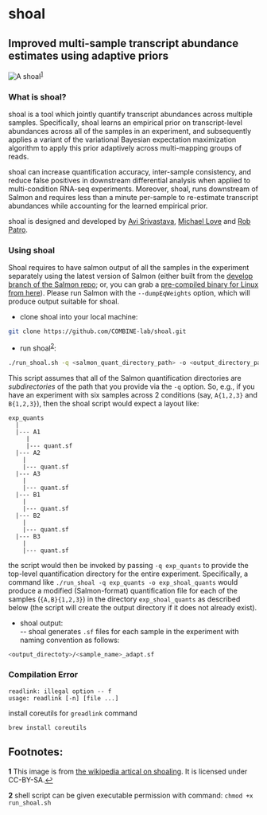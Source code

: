 # shoal 
Improved multi-sample transcript abundance estimates using adaptive priors
--------------------------------------------------------------------------

![A shoal](https://upload.wikimedia.org/wikipedia/commons/b/b1/School_jacks_klein.JPG)<sup id="a1">[1](#f1)</sup>


### What is shoal?
shoal is a tool which jointly quantify transcript abundances across multiple samples.
Specifically, shoal learns an empirical prior on transcript-level abundances across all of the 
samples in an experiment, and subsequently applies a variant of the variational Bayesian 
expectation maximization algorithm to apply this prior adaptively across multi-mapping groups 
of reads.  

shoal can increase quantification accuracy, inter-sample consistency, and reduce false positives in 
downstream differential analysis when applied to multi-condition RNA-seq experiments. 
Moreover, shoal, runs downstream of Salmon and requires less 
than a minute per-sample to re-estimate transcript abundances while accounting for the learned empirical prior.

shoal is designed and developed by [Avi Srivastava](https://github.com/k3yavi), [Michael Love](https://github.com/mikelove) and [Rob Patro](https://github.com/rob-p).

### Using shoal
Shoal requires to have salmon output of all the samples in the experiment
separately using the latest version of Salmon (either built from the [develop branch of the Salmon repo](https://github.com/COMBINE-lab/salmon/tree/develop); or, you can grab a [pre-compiled binary for Linux from here](https://drive.google.com/file/d/0B3iS9-xjPftjaVVacUV1VWxsWlE/view?usp=sharing)).  Please run Salmon with the `--dumpEqWeights` option, which will produce output suitable for shoal.

* clone shoal into your local machine:
```bash
git clone https://github.com/COMBINE-lab/shoal.git
```

* run shoal<sup id="a2">[2](#f2)</sup>:
```bash
./run_shoal.sh -q <salmon_quant_directory_path> -o <output_directory_path>
```
This script assumes that all of the Salmon quantification directories are _subdirectories_ of the path that you provide via the `-q` option.  So, e.g., if you have an experiment with six samples across 2 conditions (say, `A{1,2,3}` and `B{1,2,3}`), then the shoal script would expect a layout like:

```
exp_quants
  |
  |--- A1
     |
     |--- quant.sf
  |--- A2
    |
    |--- quant.sf
  |--- A3
    |
    |--- quant.sf
  |--- B1
    |
    |--- quant.sf
  |--- B2
    |
    |--- quant.sf
  |--- B3
    |
    |--- quant.sf
```

the script would then be invoked by passing `-q exp_quants` to provide the top-level quantification directory for the entire experiment.
Specifically, a command like `./run_shoal -q exp_quants -o exp_shoal_quants` would produce a modified (Salmon-format) quantification file for each of the samples (`{A,B}{1,2,3}`) in the directory `exp_shoal_quants` as described below (the script will create the output directory if it does not already exist). 

* shoal output:  
-- shoal generates `.sf` files for each sample in the experiment with naming convention as follows:
```bash
<output_directoty>/<sample_name>_adapt.sf
```

### Compilation Error
```
readlink: illegal option -- f
usage: readlink [-n] [file ...]
```
install coreutils for `greadlink` command
```
brew install coreutils
```


Footnotes:
----------
<b id="f1">1</b> This image is from [the wikipedia artical on shoaling](https://en.wikipedia.org/wiki/Shoaling_and_schooling#/media/File:School_jacks_klein.JPG). It is licensed under CC-BY-SA.[↩](#a1)

<b id="f2">2</b> shell script can be given executable permission with command: `chmod +x run_shoal.sh`
